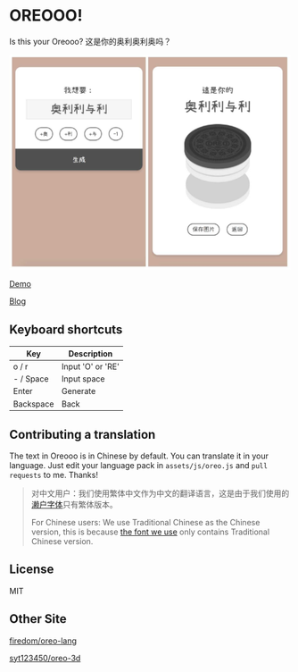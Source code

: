 # OREOOO!

Is this your Oreooo?
这是你的奥利奥利奥吗？

![ScreenShot](assets/screenshot.png)



[Demo](https://ddiu8081.github.io/oreooo/)

[Blog](https://notes.ljl.li/oreooo/)



## Keyboard shortcuts

| Key       | Description                        |
| --------- | ---------------------------------- |
| o / r     | Input 'O' or 'RE' |
| - / Space | Input space             |
| Enter     | Generate                
| Backspace | Back                        |

## Contributing a translation

The text in Oreooo is in Chinese by default. You can translate it in your language. Just edit your language pack in `assets/js/oreo.js` and  `pull requests` to me. Thanks!

> 对中文用户：我们使用繁体中文作为中文的翻译语言，这是由于我们使用的[濑户字体](https://www.hellofont.cn/font-detail?fontid=2646)只有繁体版本。
> 
> For Chinese users: We use Traditional Chinese as the Chinese version, this is because [the font we use](https://www.hellofont.cn/font-detail?fontid=2646) only contains Traditional Chinese version.

## License

MIT

## Other Site

[firedom/oreo-lang](https://github.com/firedom/oreo-lang)

[syt123450/oreo-3d](https://github.com/syt123450/oreo-3d)

